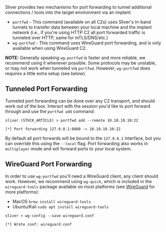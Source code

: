 Sliver provides two mechanisms for port forwarding to tunnel additional connections / tools into the target environment via an implant:
* `portfwd` - This command (available on all C2s) uses Sliver's in-band tunnels to transfer data between your local machine and the implant network (i.e., if you're using HTTP C2 all port forwarded traffic is tunneled over HTTP, same for mTLS/DNS/etc.)
* `wg-portfwd` - This command uses WireGuard port forwarding, and is only available when using WireGuard C2.


__NOTE:__ Generally speaking `wg-portfwd` is faster and more reliable, we recommend using it whenever possible. Some protocols may be unstable, or may not work when tunneled via `portfwd`. However, `wg-portfwd` does requires a little extra setup (see below).


## Tunneled Port Forwarding

Tunneled port forwarding can be done over any C2 transport, and should work out of the box. Interact with the session you'd like to port forward through and use the `portfwd add` command:

```
sliver (STUCK_ARTICLE) > portfwd add --remote 10.10.10.10:22

[*] Port forwarding 127.0.0.1:8080 -> 10.10.10.10:22
```

By default all port forwards will be bound to the `127.0.0.1` interface, but you can override this using the `--local` flag. Port forwarding also works in `multiplayer` mode and will forward ports to your local system.


## WireGuard Port Forwarding

In order to use `wg-portfwd` you'll need a WireGuard client, any client should work. However, we recommend using `wg-quick`, which is included in the `wireguard-tools` package available on most platforms (see [WireGuard](https://www.wireguard.com/install/) for more platforms):

* MacOS `brew install wireguard-tools`
* Ubuntu/Kali `sudo apt install wireguard-tools`

```
sliver > wg-config --save wireguard.conf

[*] Wrote conf: wireguard.conf
```



